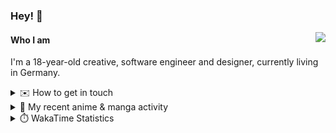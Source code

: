 ### Hey! 👋

[<img src="https://lanyard-profile-readme.vercel.app/api/228965621478588416" align="right">](https://discord.com/users/228965621478588416)

#### Who I am

I'm a 18-year-old creative, software engineer and designer, currently living in Germany.

<details>
  <summary>✉️ How to get in touch</summary>
  
> Sorted by how quickly you can expect a reply
- [Hit me up on Discord](https://discord.com/users/228965621478588416)
- [Hit me up on Twitter](https://twitter.com/cruggdev)
- [Send me a mail](mailto:me@crg.sh)
</details>


<details>
  <summary>🌸 My recent anime & manga activity</summary>
  
<!-- ANILIST_ACTIVITY:start -->

-   📺 Completed [Chainsaw Man](https://anilist.co/anime/127230) (18:06, 24 July 2024)
-   📺 Watched episode 9 - 11 of [Chainsaw Man](https://anilist.co/anime/127230) (17:39, 24 July 2024)
-   📺 Plans to watch [Just Because!](https://anilist.co/anime/98820) (21:27, 23 July 2024)
-   📺 Plans to watch [Akame ga Kill!](https://anilist.co/anime/20613) (21:26, 23 July 2024)
-   📺 Plans to watch [Days with My Stepsister](https://anilist.co/anime/152681) (17:13, 22 July 2024)

<!-- ANILIST_ACTIVITY:end -->
</details>

<details>
  <summary>⏱️ WakaTime Statistics</summary>

<!--START_SECTION:waka-->

```txt
From: 17 July 2024 - To: 24 July 2024

Svelte        4 hrs 45 mins   █████████▓░░░░░░░░░░░░░░░   39.05 %
TypeScript    4 hrs 31 mins   █████████▒░░░░░░░░░░░░░░░   37.19 %
Other         52 mins         █▓░░░░░░░░░░░░░░░░░░░░░░░   07.12 %
CSS           35 mins         █▒░░░░░░░░░░░░░░░░░░░░░░░   04.89 %
Image (svg)   35 mins         █▒░░░░░░░░░░░░░░░░░░░░░░░   04.88 %
```

<!--END_SECTION:waka-->
</details>
